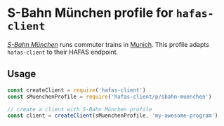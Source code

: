# S-Bahn München profile for `hafas-client`

[*S-Bahn München*](https://en.wikipedia.org/wiki/Munich_S-Bahn) runs commuter trains in [Munich](https://en.wikipedia.org/wiki/Munich). This profile adapts `hafas-client` to their HAFAS endpoint.

## Usage

```js
const createClient = require('hafas-client')
const sMuenchenProfile = require('hafas-client/p/sbahn-muenchen')

// create a client with S-Bahn München profile
const client = createClient(sMuenchenProfile, 'my-awesome-program')
```
